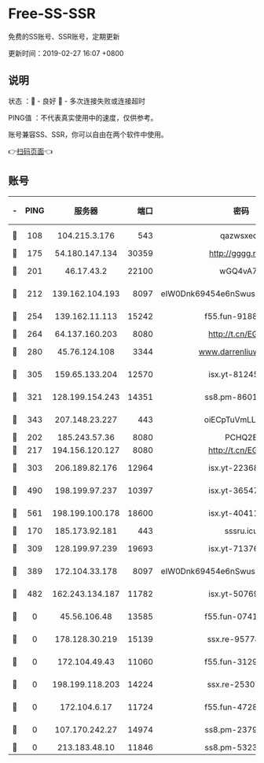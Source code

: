 # Free-SS-SSR

免费的SS账号、SSR账号，定期更新

更新时间：2019-02-27 16:07 +0800

## 说明

状态     ：🙂 - 良好 🙁 - 多次连接失败或连接超时

PING值   ：不代表真实使用中的速度，仅供参考。

账号兼容SS、SSR，你可以自由在两个软件中使用。

👉[扫码页面](https://liesauer.github.io/free-ss-ssr.github.io/)👈

## 账号

|-|PING|服务器|端口|密码|加密方式|区域|
|:----:|:----:|:-----:|-----:|:----:|:----:|:----:|
|🙂|108|104.215.3.176|543|qazwsxedc|aes-256-gcm|JP|
|🙂|175|54.180.147.134|30359|http://gggg.rocks|chacha20|KR|
|🙂|201|46.17.43.2|22100|wGQ4vA7D|aes-256-gcm|RU|
|🙂|212|139.162.104.193|8097|eIW0Dnk69454e6nSwuspv9DmS201tQ0D|aes-256-cfb|JP|
|🙂|254|139.162.11.113|15242|f55.fun-91886429|aes-256-cfb|SG|
|🙂|264|64.137.160.203|8080|http://t.cn/EGJIyrl|rc4-md5|CA|
|🙂|280|45.76.124.108|3344|www.darrenliuwei.com|aes-256-cfb|AU|
|🙂|305|159.65.133.204|12570|isx.yt-81245321|aes-256-cfb|SG|
|🙂|321|128.199.154.243|14351|ss8.pm-86017708|aes-256-cfb|SG|
|🙂|343|207.148.23.227|443|oiECpTuVmLLxk4Ts|aes-256-cfb|US|
|🙂|202|185.243.57.36|8080|PCHQ2E|rc4-md5|US|
|🙂|217|194.156.120.127|8080|http://t.cn/EGJIyrl|rc4-md5|RU|
|🙂|303|206.189.82.176|12964|isx.yt-22368985|aes-256-cfb|SG|
|🙂|490|198.199.97.237|10397|isx.yt-36547165|aes-256-cfb|US|
|🙂|561|198.199.100.178|18600|isx.yt-40411480|aes-256-cfb|US|
|🙁|170|185.173.92.181|443|sssru.icu|rc4-md5|RU|
|🙁|309|128.199.97.239|19693|isx.yt-71376906|aes-256-cfb|SG|
|🙁|389|172.104.33.178|8097|eIW0Dnk69454e6nSwuspv9DmS201tQ0D|aes-256-cfb|SG|
|🙁|482|162.243.134.187|11782|isx.yt-50769400|aes-256-cfb|US|
|🙁|0|45.56.106.48|13585|f55.fun-07412512|aes-256-cfb|US|
|🙁|0|178.128.30.219|15139|ssx.re-95778492|aes-256-cfb|SG|
|🙁|0|172.104.49.43|11060|f55.fun-31295272|aes-256-cfb|SG|
|🙁|0|198.199.118.203|14224|ssx.re-25307472|aes-256-cfb|US|
|🙁|0|172.104.6.17|11724|f55.fun-47281040|aes-256-cfb|US|
|🙁|0|107.170.242.27|14974|ss8.pm-23796497|aes-256-cfb|US|
|🙁|0|213.183.48.10|11846|ss8.pm-53239933|rc4-md5|RU|

